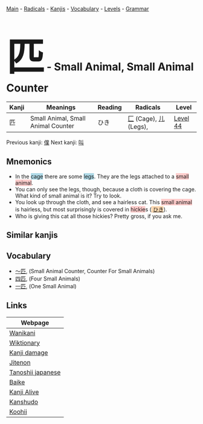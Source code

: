 <style> bigfont {font-size: 100px}</style>
[Main](../index.md) -
[Radicals](../radicals.md) -
[Kanjis](../kanjis.md) -
[Vocabulary](../vocabulary.md) -
[Levels](../levels.md) -
[Grammar](../grammar.md)
# <bigfont> 匹</bigfont> - Small Animal, Small Animal Counter 

| Kanji | Meanings | Reading | Radicals | Level |
| --- | --- | --- | --- | --- |
| 匹 | Small Animal, Small Animal Counter | ひき | [匚](../radicals/匚.md) (Cage), [儿](../radicals/儿.md) (Legs),  | [Level 44](../levels/wk_level44.md) |

Previous kanji: [僕](僕.md) Next kanji: [叫](叫.md) 

## Mnemonics
 * In the <span style="background-color:#ADD8E6"> cage</span> there are some <span style="background-color:#ADD8E6"> legs</span>. They are the legs attached to a <span style="background-color:#ffcccb"> small animal</span>.
* You can only see the legs, though, because a cloth is covering the cage. What kind of small animal is it? Try to look.
* You look up through the cloth, and see a hairless cat. This <span style="background-color:#ffcccb"> small animal</span> is hairless, but most surprisingly is covered in <span style="background-color:#ffcccb"> hickie</span>s (<span style="background-color:#fed8b1"> [ひき](https://jisho.org/search/ひき)</span>).
* Who is giving this cat all those hickies? Pretty gross, if you ask me.


## Similar kanjis
 


## Vocabulary
 * [〜匹](../vocabulary/匹.md), (Small Animal Counter, Counter For Small Animals)
* [四匹](../vocabulary/匹.md), (Four Small Animals)
* [一匹](../vocabulary/匹.md), (One Small Animal)



## Links 

| Webpage |
| --- |
| [Wanikani          ](https://www.wanikani.com/kanji/匹) |
| [Wiktionary        ](https://en.wiktionary.org/wiki/匹) |
| [Kanji damage      ](http://www.kanjidamage.com/kanji/search?utf8=✓&q=匹) |
| [Jitenon           ](https://jitenon.com/kanji/匹) |
| [Tanoshii japanese ](https://www.tanoshiijapanese.com/dictionary/kanji.cfm?k=匹) |
| [Baike             ](https://baike.baidu.com/item/匹) |
| [Kanji Alive       ](https://app.kanjialive.com/匹) |
| [Kanshudo          ](https://www.kanshudo.com/searchmn?q=匹) |
| [Koohii            ](https://kanji.koohii.com/study/kanji/匹) |
